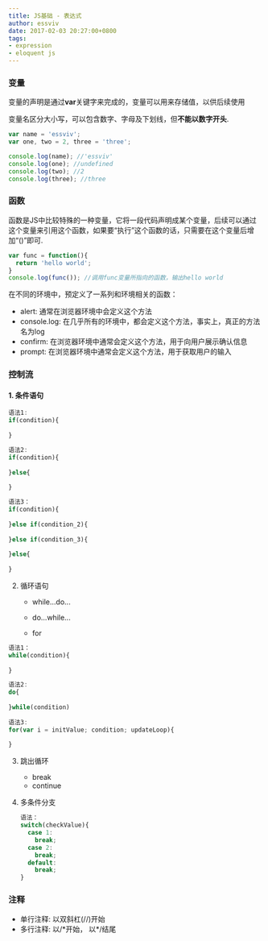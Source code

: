 ```yaml
---
title: JS基础 - 表达式
author: essviv
date: 2017-02-03 20:27:00+0800
tags:
- expression
- eloquent js
---
```


### 变量

变量的声明是通过**var**关键字来完成的，变量可以用来存储值，以供后续使用

变量名区分大小写，可以包含数字、字母及下划线，但**不能以数字开头**.

````javascript
var name = 'essviv';
var one, two = 2, three = 'three';

console.log(name); //'essviv'
console.log(one); //undefined
console.log(two); //2
console.log(three); //three
````

### 函数

函数是JS中比较特殊的一种变量，它将一段代码声明成某个变量，后续可以通过这个变量来引用这个函数，如果要“执行”这个函数的话，只需要在这个变量后增加“()”即可. 

````javascript
var func = function(){
  return 'hello world';
}
console.log(func()); //调用func变量所指向的函数，输出hello world
````

在不同的环境中，预定义了一系列和环境相关的函数：

* alert: 通常在浏览器环境中会定义这个方法
* console.log: 在几乎所有的环境中，都会定义这个方法，事实上，真正的方法名为log
* confirm: 在浏览器环境中通常会定义这个方法，用于向用户展示确认信息
* prompt: 在浏览器环境中通常会定义这个方法，用于获取用户的输入

### 控制流

#### 1. 条件语句

````javascript
语法1: 
if(condition){
  
}

语法2: 
if(condition){
  
}else{
  
}

语法3：
if(condition){
  
}else if(condition_2){
  
}else if(condition_3){
  
}else{
  
}
````

2. 循环语句

   * while…do...

   * do…while...

   * for

````javascript
语法1：
while(condition){
  
}

语法2:
do{
  
}while(condition)
  
语法3:
for(var i = initValue; condition; updateLoop){
  
}
````

3. 跳出循环

   * break
   * continue

4. 多条件分支

   ````javascript
   语法：
   switch(checkValue){
     case 1:
       break;
     case 2:
       break;
     default:
       break;
   }
   ````

### 注释

* 单行注释: 以双斜杠(//)开始
* 多行注释: 以/\*开始， 以*/结尾
